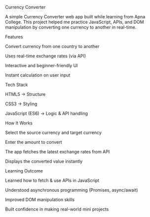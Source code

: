  Currency Converter

A simple Currency Converter web app built while learning from Apna College.
This project helped me practice JavaScript, APIs, and DOM manipulation by converting one currency to another in real-time.

 Features

Convert currency from one country to another

Uses real-time exchange rates (via API)

Interactive and beginner-friendly UI

Instant calculation on user input

 Tech Stack

HTML5 → Structure

CSS3 → Styling

JavaScript (ES6) → Logic & API handling

 How It Works

Select the source currency and target currency

Enter the amount to convert

The app fetches the latest exchange rates from API

Displays the converted value instantly

 Learning Outcome

Learned how to fetch & use APIs in JavaScript

Understood asynchronous programming (Promises, async/await)

Improved DOM manipulation skills

Built confidence in making real-world mini projects
